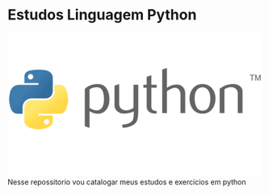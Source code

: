 # Estudos Linguagem Python
![LogoPython](img/Python-Logo.png)
Nesse repossitorio vou catalogar meus estudos e exercicios em python
